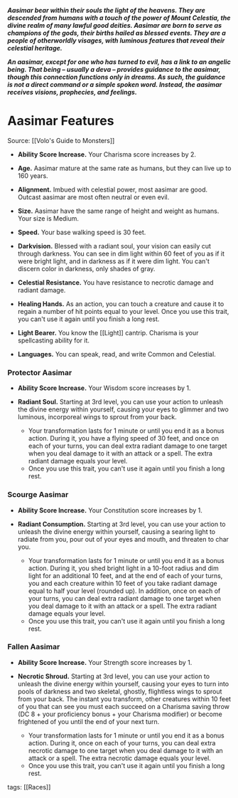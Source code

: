 **_Aasimar bear within their souls the light of the heavens. They are descended from humans with a touch of the power of Mount Celestia, the divine realm of many lawful good deities. Aasimar are born to serve as champions of the gods, their births hailed as blessed events. They are a people of otherworldly visages, with luminous features that reveal their celestial heritage._**

**_An aasimar, except for one who has turned to evil, has a link to an angelic being. That being – usually a deva – provides guidance to the aasimar, though this connection functions only in dreams. As such, the guidance is not a direct command or a simple spoken word. Instead, the aasimar receives visions, prophecies, and feelings._**

# Aasimar Features

Source: [[Volo's Guide to Monsters]]

-   **Ability Score Increase.** Your Charisma score increases by 2.

-   **Age.** Aasimar mature at the same rate as humans, but they can live up to 160 years.

-   **Alignment.** Imbued with celestial power, most aasimar are good. Outcast aasimar are most often neutral or even evil.

-   **Size.** Aasimar have the same range of height and weight as humans. Your size is Medium.

-   **Speed.** Your base walking speed is 30 feet.

-   **Darkvision.** Blessed with a radiant soul, your vision can easily cut through darkness. You can see in dim light within 60 feet of you as if it were bright light, and in darkness as if it were dim light. You can't discern color in darkness, only shades of gray.

-   **Celestial Resistance.** You have resistance to necrotic damage and radiant damage.

-   **Healing Hands.** As an action, you can touch a creature and cause it to regain a number of hit points equal to your level. Once you use this trait, you can't use it again until you finish a long rest.

-   **Light Bearer.** You know the [[Light]] cantrip. Charisma is your spellcasting ability for it.

-   **Languages.** You can speak, read, and write Common and Celestial.

### Protector Aasimar

-   **Ability Score Increase.** Your Wisdom score increases by 1.

-   **Radiant Soul.** Starting at 3rd level, you can use your action to unleash the divine energy within yourself, causing your eyes to glimmer and two luminous, incorporeal wings to sprout from your back.
    -   Your transformation lasts for 1 minute or until you end it as a bonus action. During it, you have a flying speed of 30 feet, and once on each of your turns, you can deal extra radiant damage to one target when you deal damage to it with an attack or a spell. The extra radiant damage equals your level.
    -   Once you use this trait, you can't use it again until you finish a long rest.

### Scourge Aasimar

-   **Ability Score Increase.** Your Constitution score increases by 1.

-   **Radiant Consumption.** Starting at 3rd level, you can use your action to unleash the divine energy within yourself, causing a searing light to radiate from you, pour out of your eyes and mouth, and threaten to char you.
    -   Your transformation lasts for 1 minute or until you end it as a bonus action. During it, you shed bright light in a 10-foot radius and dim light for an additional 10 feet, and at the end of each of your turns, you and each creature within 10 feet of you take radiant damage equal to half your level (rounded up). In addition, once on each of your turns, you can deal extra radiant damage to one target when you deal damage to it with an attack or a spell. The extra radiant damage equals your level.
    -   Once you use this trait, you can't use it again until you finish a long rest.

### Fallen Aasimar

-   **Ability Score Increase.** Your Strength score increases by 1.

-   **Necrotic Shroud.** Starting at 3rd level, you can use your action to unleash the divine energy within yourself, causing your eyes to turn into pools of darkness and two skeletal, ghostly, flightless wings to sprout from your back. The instant you transform, other creatures within 10 feet of you that can see you must each succeed on a Charisma saving throw (DC 8 + your proficiency bonus + your Charisma modifier) or become frightened of you until the end of your next turn.
    -   Your transformation lasts for 1 minute or until you end it as a bonus action. During it, once on each of your turns, you can deal extra necrotic damage to one target when you deal damage to it with an attack or a spell. The extra necrotic damage equals your level.
    -   Once you use this trait, you can't use it again until you finish a long rest.

tags: [[Races]]